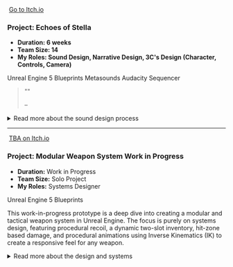 <div class="project-card">

  <div class="project-flex-container">
    <div class="project-image-column">
      <img src="{{ '/Images/Gp3.jpg' | relative_url }}" alt="">
      <a href="" class="itchio-link" target="_blank" rel="noopener noreferrer">
        <i class="fa-brands fa-itch-io"></i> Go to Itch.io
      </a>
    </div>
    <div class="project-text-column">
      <h3>Project: Echoes of Stella</h3>
      <div class="project-meta">
        <ul>
          <li><strong>Duration: 6 weeks </strong> </li>
          <li><strong>Team Size: 14 </strong> </li>
          <li><strong>My Roles: Sound Design, Narrative Design, 3C's Design (Character, Controls, Camera)</strong> </li>
        </ul>
      </div> 
      <div class="project-tools-summary">
  <span class="tool-tag"><i class="fa-brands fa-unreal"></i> Unreal Engine 5</span>
  <span class="tool-tag"><i class="fa-solid fa-diagram-project"></i> Blueprints</span>
  <span class="tool-tag"><i class="fa-solid fa-wave-square"></i> Metasounds</span>
  <span class="tool-tag"><i class="fa-solid fa-wave-square"></i> Audacity</span>
  <span class="tool-tag"><i class="fa-solid fa-film"></i> Sequencer</span>
</div>
      <p></p>  
      <blockquote class="testimonial">
        <p>""</p>
        <cite>– </cite>
      </blockquote>
    </div>
  </div>

  <div class="project-details-row">
    <details>
      <summary>Read more about the sound design process</summary>
      <div class="details-content">
        <div class="process-stage">
          <h3>3C's Design </h3>
          <div class="stage-content-flex">
            <div class="stage-gallery">
              <p class="gallery-label">Process images:</p>
              <a href="{{ '/Images/ph.jpg' | relative_url }}" target="_blank"><img src="{{ '/Images/ph.jpg' | relative_url }}" alt="" class="gallery-thumbnail"></a>
            </div>
            <div class="stage-description">
              <p>3C's Design: Crafting a Vulnerable Player Experience</p>
              <ul>
        <li>
          <strong>Core Movement Prototyping:</strong> I implemented a standard but responsive control scheme, including a sprint function to allow for desperate escapes, and a crouch function that was essential for the hide-and-seek gameplay loop, allowing players to take cover under objects like sinks and beds.
        </li>
        <li>
          <strong>Iterative Design & Cutting Features:</strong> A key part of the design process was knowing what to remove to strengthen the core experience. We initially prototyped a leaning mechanic, but after playtesting showed that players found it hard to use or didn't use it as intended, I made the deliberate decision to cut it to avoid unnecessary complexity. Similarly, an early jump mechanic was removed after feedback highlighted that it created navigational confusion in our tightly designed levels.
        </li>
        <li>
          <strong>Camera Feel:</strong> The first-person camera was carefully tuned with a subtle head-bob to increase immersion, while ensuring it was stable enough to not cause motion sickness during tense chase sequences.
        </li>
      </ul>
            </div>
          </div>
        </div>
        <div class="process-stage">
          <h3>Systems Design: From Proof-of-Concept to Gameplay Loops</h3>
          <div class="stage-content-flex">
            <div class="stage-gallery">
              <p class="gallery-label">Process images:</p>
              <a href="{{ '/Images/ph.jpg' | relative_url }}" target="_blank"><img src="{{ '/Images/ph.jpg' | relative_url }}" alt="" class="gallery-thumbnail"></a>
            </div>
            <div class="stage-description">
              <p>As a systems designer on this project, I was responsible for several key interactive elements that shaped the core gameplay.

My most significant contribution was prototyping the central "echo mechanic". The initial idea was met with some skepticism about its technical feasibility. To prove its potential, I independently developed a proof-of-concept in a few days. This working prototype successfully demonstrated the mechanic's value, was instrumental in getting full team buy-in, and became a cornerstone of the final game's puzzle and exploration loops.</p>
              <ul>
  <li>
    <strong>The "Echo Mechanic" (Proof-of-Concept):</strong> My most significant contribution was prototyping the central "echo mechanic". When the initial idea was met with skepticism regarding its technical feasibility, I independently developed a proof-of-concept in just a few days. This working prototype successfully demonstrated the mechanic's value, was instrumental in getting team buy-in, and became a cornerstone of the game's puzzle and exploration loops.
  </li>
  <li>
    <strong>Tension-Based Door Mechanics:</strong> I designed the behavior for all doors in the game, focusing on creating suspense with slow opening speeds and deliberate audio cues.
  </li>
  <li>
    <strong>Hiding & Stealth Systems:</strong> I designed and implemented the logic for all designated hide spots, and also pitched and prototyped the idea of secret passages to give the player strategic options to navigate the environment and evade threats.
  </li>
</ul>
            </div>
          </div>
        </div>
        <div class="process-stage">
  <h3>Post-Mortem: Reflections from a Prototype</h3>
  <div class="stage-content-flex">
    <div class="stage-gallery">
      <p class="gallery-label">Key Takeaway:</p>
      <blockquote class="testimonial">
        <p>"My key takeaway is that a 'less is more' approach, validated through rapid prototyping, is the most effective way to create a clear and emotionally resonant player experience. A prototype proves an idea more powerfully than any document ever could."</p>
      </blockquote>
    </div>
    <div class="stage-description">
      <h4>What Went Well:</h4>
      <ul>
        <li>
          <strong>The Value of Prototyping:</strong> This project reinforced my belief that prototypes are the best communication tool. Being able to show a playable version of an idea is far more effective at conveying a vision and getting feedback than a design document alone.
        </li>
      </ul>
      <h4>What Could Be Improved:</h4>
      <ul>
        <li>
          <strong>The "Kill Your Darlings" Principle:</strong> Through the process, I learned the valuable lesson that some features, even if they seem cool initially, can be unnecessary and ultimately confuse the player. A tighter, more focused design is often stronger. This project made me more confident in cutting features that don't serve the core experience.
        </li>
      </ul>
    </div>
  </div>
</div> </div>   </details>
  </div> <hr style="border-color: #555;">    </div>       
<div class="project-card">

  <div class="project-flex-container">
    <div class="project-image-column">
      <img src="{{ '/Images/ph.jpg' | relative_url }}" alt="">
      <a href="" class="itchio-link" target="_blank" rel="noopener noreferrer">
        <i class="fa-brands fa-itch-io"></i> TBA on Itch.io
      </a>
    </div>
    <div class="project-text-column">
     <h3>Project: Modular Weapon System <span class="wip-tag">Work in Progress</span></h3>
     <div class="project-meta">
        <ul>
          <li><strong>Duration:</strong> Work in Progress</li>
          <li><strong>Team Size:</strong> Solo Project</li>
          <li><strong>My Roles:</strong> Systems Designer</li>
        </ul>
      </div>
      <div class="project-tools-summary">
        <span class="tool-tag"><i class="fa-brands fa-unreal"></i> Unreal Engine 5</span> 
        <span class="tool-tag"><i class="fa-solid fa-diagram-project"></i> Blueprints</span>
      </div>
      <p><p>This work-in-progress prototype is a deep dive into creating a modular and tactical weapon system in Unreal Engine. The focus is purely on systems design, featuring procedural recoil, a dynamic two-slot inventory, hit-zone based damage, and procedural animations using Inverse Kinematics (IK) to create a responsive feel for any weapon.</p>
      </p>  
      <blockquote class="testimonial">
        <p></p>
        <cite></cite>
      </blockquote>
    </div>
  </div>

  <div class="project-details-row">
    <details>
      <summary>Read more about the design and systems</summary>
      <div class="details-content">
        <div class="process-stage">
          <h3>Key System Features</h3>
          <div class="stage-content-flex">
            <div class="stage-gallery">
              <p class="gallery-label">Process images:</p>
              <a href="{{ '/Images/ph.jpg' | relative_url }}" target="_blank"><img src="{{ '/Images/ph.jpg' | relative_url }}" alt="" class="gallery-thumbnail"></a>
            </div>
            <div class="stage-description">
              <p></p>
               <ul>
      <li>
        <strong>Modular Two-Slot Inventory:</strong> The player can carry two weapons at a time. The system is built to be modular, allowing for easy expansion. Players can drop, throw, and pick up weapons dynamically from the environment.
      </li>
      <li>
        <strong>Procedural Recoil & Weapon Stats:</strong> To enhance the tactical feel, all 5 prototyped weapons (3 full-auto, 2 semi-auto) use a procedural recoil system. While the first shot is always accurate, subsequent shots have calculated deviation based on each weapon's unique stats.
      </li>
      <li>
        <strong>Procedural Animation w/ IK:</strong> To avoid creating unique animations for every weapon, the system uses procedural animations with Inverse Kinematics (IK). This allows the character's hands to realistically adapt to any weapon model. The system also includes weapon collision, pulling the gun back when aiming near a wall.
      </li>
      <li>
        <strong>Dynamic Damage Model:</strong> The prototype features different hit-zone checks. A weapon's damage output and the resulting sound, splatter effect vary depending on whether a shot hits an armored or unarmored surface.
      </li>
    </ul>
            </div>
          </div>
        </div>
        <div class="process-stage">
          <h3>Future Development & Vision</h3>
          <div class="stage-content-flex">
            <div class="stage-gallery">
              <p class="gallery-label">Process images:</p>
              <a href="{{ '/Images/ph.jpg' | relative_url }}" target="_blank"><img src="{{ '/Images/ph.jpg' | relative_url }}" alt="" class="gallery-thumbnail"></a>
            </div>
            <div class="stage-description">
              <p> <p>This prototype is an ongoing effort and the foundation for what I envision as my graduation project. The immediate next steps in the design process include:</p>
              <ul>
      <li>Implementing a stamina system that affects the player's ability to Aim Down Sights (ADS) for extended periods, adding another layer of tactical decision-making.</li>
      <li>Continuously iterating to find the perfect balance between challenging, tactical gameplay and a fun, engaging player experience.</li>
    </ul>
             <hr style="border-color: #555;">    </div>       
